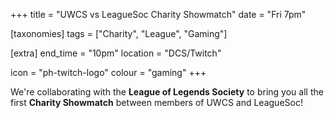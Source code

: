 +++
title = "UWCS vs LeagueSoc Charity Showmatch"
date = "Fri 7pm"

[taxonomies]
tags = ["Charity", "League", "Gaming"]

[extra]
end_time = "10pm"
location = "DCS/Twitch"

icon = "ph-twitch-logo"
colour = "gaming"
+++

We're collaborating with the **League of Legends Society** to bring you all the first __Charity Showmatch__ between members of UWCS and LeagueSoc! 
